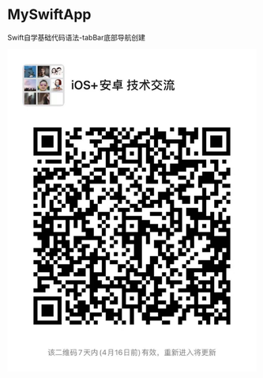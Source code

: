 # MySwiftApp

Swift自学基础代码语法-tabBar底部导航创建


![Image text](https://github.com/ZongAng123/Vue-Cli2-/blob/main/jihsuqun.png)
